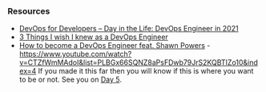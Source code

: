 
### Resources

- [DevOps for Developers – Day in the Life: DevOps Engineer in 2021](https://www.youtube.com/watch?v=2JymM0YoqGA)
- [3 Things I wish I knew as a DevOps Engineer](https://www.youtube.com/watch?v=udRNM7YRdY4)
- [How to become a DevOps Engineer feat. Shawn Powers](https://www.youtube.com/watch?v=kDQMjAQNvY4)
-https://www.youtube.com/watch?v=CTZfWmMAdoI&list=PLBGx66SQNZ8aPsFDwb79JrS2KQBTIZo10&index=4
If you made it this far then you will know if this is where you want to be or not. See you on [Day 5](day05.md).
